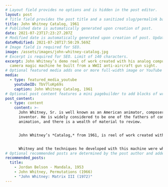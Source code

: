 ```yaml
---
# Layout field provides no options and is hidden in the post editor.
layout: post
# Title field provides the post title and a sanitized slug/permalink based on the title content. !!! Use a descriptive title and then do not change it !!!
title: John Whitney Catalog, 1961
# Published date is automatically generated upon creation of post.
date: 2021-07-23T17:23:27.207Z
# Modified date is automatically generated upon creation of post. Update Manually when the post is updated
dateModified: 2021-07-28T17:50:29.569Z
# Image field is required for SEO.
image: /assets/images/john-whitney-catalog.jpg
# Excerpt is required for SEO. Limit of 140 characters.
excerpt: John Whitney’s demo reel of work created with his analog computer/film
  camera magic machine he built from a WWII anti-aircraft gun sight.
# Optional featured media adds one or more full-width image or YouTube embeds to the top of the post.
media:
  - type: featured_media_youtube
    youtubeID: TbV7loKp69s
    caption: John Whitney Catalog, 1961
# Optional post content features a mini pagebuilder to add blocks of written content, images, and YouTube embeds to the post. Recommended at least one instance of WYSIWYG block.
post_content:
  - type: content
    content: >-
      John Whitney, Sr. is well known as an American animator, composer and
      inventor. He is widely considered to be one of the fathers of computer
      animation, and there is a wealth of material to review.


      John Whitney’s *Catalog,* from 1961, is reel of work created with his analog computer combined with film camera he built from a World War II anti-aircraft gun sight.


      Whitney and the techniques he developed with this machine were what inspired Douglas Trumbull to use the slit scan technique in Stanley Kubrik's  *2001: A Space Odyssey* during the Stargate sequence of the film.
# Optional recommended posts are determined by the post author and added here. This is good for SEO and internal linking.
recommended_posts:
  title:
    - Jordan Belson - Mandala, 1953
    - John Whitney, Permutations (1966)
    - "John Whitney: Matrix III (1972)"
---
```

